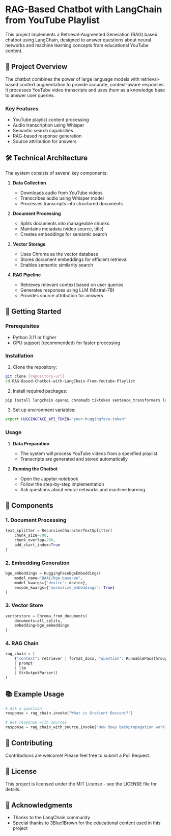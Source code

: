 # RAG-Based Chatbot with LangChain from YouTube Playlist

This project implements a Retrieval-Augmented Generation (RAG) based chatbot using LangChain, designed to answer questions about neural networks and machine learning concepts from educational YouTube content.

## 🎯 Project Overview

The chatbot combines the power of large language models with retrieval-based context augmentation to provide accurate, context-aware responses. It processes YouTube video transcripts and uses them as a knowledge base to answer user queries.

### Key Features

- YouTube playlist content processing
- Audio transcription using Whisper
- Semantic search capabilities
- RAG-based response generation
- Source attribution for answers

## 🛠️ Technical Architecture

The system consists of several key components:

1. **Data Collection**

   - Downloads audio from YouTube videos
   - Transcribes audio using Whisper model
   - Processes transcripts into structured documents

2. **Document Processing**

   - Splits documents into manageable chunks
   - Maintains metadata (video source, title)
   - Creates embeddings for semantic search

3. **Vector Storage**

   - Uses Chroma as the vector database
   - Stores document embeddings for efficient retrieval
   - Enables semantic similarity search

4. **RAG Pipeline**
   - Retrieves relevant context based on user queries
   - Generates responses using LLM (Mistral-7B)
   - Provides source attribution for answers

## 🚀 Getting Started

### Prerequisites

- Python 3.11 or higher
- GPU support (recommended) for faster processing

### Installation

1. Clone the repository:

```bash
git clone [repository-url]
cd RAG-Based-Chatbot-with-LangChain-From-Youtube-Playlist
```

2. Install required packages:

```bash
pip install langchain openai chromadb tiktoken sentence_transformers langchainhub langchain-community tqdm yt-dlp whisper --upgrade openai-whisper
```

3. Set up environment variables:

```bash
export HUGGINGFACE_API_TOKEN="your-huggingface-token"
```

### Usage

1. **Data Preparation**

   - The system will process YouTube videos from a specified playlist
   - Transcripts are generated and stored automatically

2. **Running the Chatbot**
   - Open the Jupyter notebook
   - Follow the step-by-step implementation
   - Ask questions about neural networks and machine learning

## 🔧 Components

### 1. Document Processing

```python
text_splitter = RecursiveCharacterTextSplitter(
    chunk_size=700,
    chunk_overlap=200,
    add_start_index=True
)
```

### 2. Embedding Generation

```python
bge_embeddings = HuggingFaceBgeEmbeddings(
    model_name="BAAI/bge-base-en",
    model_kwargs={'device': device},
    encode_kwargs={'normalize_embeddings': True}
)
```

### 3. Vector Store

```python
vectorstore = Chroma.from_documents(
    documents=all_splits,
    embedding=bge_embeddings
)
```

### 4. RAG Chain

```python
rag_chain = (
    {"context": retriever | format_docs, "question": RunnablePassthrough()}
    | prompt
    | llm
    | StrOutputParser()
)
```

## 📚 Example Usage

```python
# Ask a question
response = rag_chain.invoke("What is Gradient Descent?")

# Get response with sources
response = rag_chain_with_source.invoke("How does backpropagation work?")
```

## 🤝 Contributing

Contributions are welcome! Please feel free to submit a Pull Request.

## 📝 License

This project is licensed under the MIT License - see the LICENSE file for details.

## 🙏 Acknowledgments

- Thanks to the LangChain community
- Special thanks to 3Blue1Brown for the educational content used in this project

